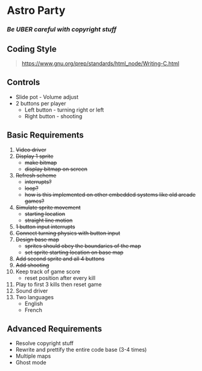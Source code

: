 # Astro Party

### ***Be UBER careful with copyright stuff***

## Coding Style

> https://www.gnu.org/prep/standards/html_node/Writing-C.html

## Controls
- Slide pot - Volume adjust
- 2 buttons per player
    - Left button - turning right or left
    - Right button - shooting

## Basic Requirements
1. ~~Video driver~~
1. ~~Display 1 sprite~~
    - ~~make bitmap~~
    - ~~display bitmap on screen~~
1. ~~Refresh scheme~~
    - ~~interrupts?~~
    - ~~loop?~~
    - ~~how is this implemented on other embedded systems like old arcade games?~~
1. ~~Simulate sprite movement~~
    - ~~starting location~~
    - ~~straight line motion~~
1. ~~1 button input interrupts~~
1. ~~Connect turning physics with button input~~
1. ~~Design base map~~
    - ~~sprites should obey the boundaries of the map~~
    - ~~set sprite starting location on base map~~
1. ~~Add second sprite and all 4 buttons~~
1. ~~Add shooting~~
1. Keep track of game score
    - reset position after every kill
1. Play to first 3 kills then reset game
1. Sound driver
1. Two languages
    - English
    - French

## Advanced Requirements
- Resolve copyright stuff
- Rewrite and prettify the entire code base (3-4 times)
- Multiple maps
- Ghost mode
